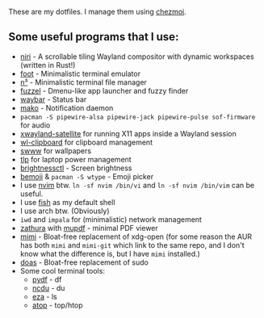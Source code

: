 These are my dotfiles. I manage them using [chezmoi](https://www.chezmoi.io/).

## Some useful programs that I use:
- [niri](https://github.com/YaLTeR/niri) - A scrollable tiling Wayland compositor with dynamic workspaces (written in Rust!)
- [foot](https://codeberg.org/dnkl/foot) - Minimalistic terminal emulator
- [n³](https://github.com/jarun/nnn) - Minimalistic terminal file manager
- [fuzzel](https://codeberg.org/dnkl/fuzzel) - Dmenu-like app launcher and fuzzy finder
- [waybar](https://github.com/Alexays/Waybar) - Status bar
- [mako](https://mako-project.org) - Notification daemon
- `pacman -S pipewire-alsa pipewire-jack pipewire-pulse sof-firmware` for audio
- [xwayland-satellite](https://github.com/Supreeeme/xwayland-satellite) for running X11 apps inside a Wayland session
- [wl-clipboard](https://github.com/bugaevc/wl-clipboard) for clipboard management
- [swww](https://github.com/LGFae/swww) for wallpapers
- [tlp](https://linrunner.de/en/tlp/tlp.html) for laptop power management
- [brightnessctl](https://github.com/Hummer12007/brightnessctl) - Screen brightness
- [bemoji](https://github.com/marty-oehme/bemoji) & `pacman -S wtype` - Emoji picker
- I use [nvim](https://neovim.io) btw. `ln -sf nvim /bin/vi` and `ln -sf nvim /bin/vim` can be useful.
- I use [fish](https://fishshell.com/) as my default shell
- I use arch btw. (Obviously)
- `iwd` and `impala` for (minimalistic) network management
- [zathura](https://pwmt.org/projects/zathura/) with [mupdf](https://pwmt.org/projects/zathura-pdf-mupdf/) - minimal PDF viewer
- [mimi](https://github.com/BachoSeven/mimi) - Bloat-free replacement of xdg-open (for some reason the AUR has both `mimi` and `mimi-git` which link to the same repo, and I don't know what the difference is, but I have `mimi` installed.)
- [doas](https://archlinux.org/packages/extra/x86_64/opendoas) - Bloat-free replacement of sudo
- Some cool terminal tools:
    - [pydf](http://kassiopeia.juls.savba.sk/~garabik/software/pydf/) - df
    - [ncdu](https://dev.yorhel.nl/ncdu) - du
    - [eza](https://github.com/eza-community/eza) - ls
    - [atop](https://www.atoptool.nl/) - top/htop

